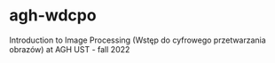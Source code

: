 # agh-wdcpo
Introduction to Image Processing (Wstęp do cyfrowego przetwarzania obrazów) at AGH UST - fall 2022

